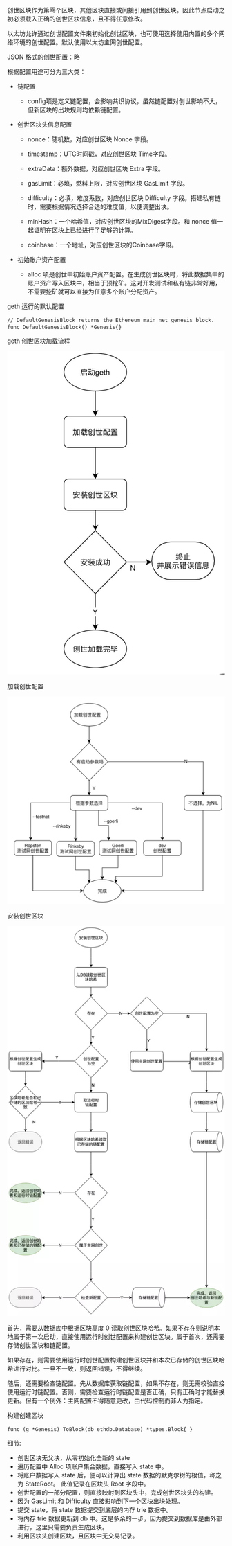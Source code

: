 创世区块作为第零个区块，其他区块直接或间接引用到创世区块。因此节点启动之初必须载入正确的创世区块信息，且不得任意修改。



以太坊允许通过创世配置文件来初始化创世区块，也可使用选择使用内置的多个网络环境的创世配置。默认使用以太坊主网创世配置。

JSON 格式的创世配置：略

根据配置用途可分为三大类：



* 链配置
  * config项是定义链配置，会影响共识协议，虽然链配置对创世影响不大，但新区块的出块规则均依赖链配置。

* 创世区块头信息配置
  * nonce：随机数，对应创世区块 Nonce 字段。

  * timestamp：UTC时间戳，对应创世区块 Time字段。

  * extraData：额外数据，对应创世区块 Extra 字段。

  * gasLimit：必填，燃料上限，对应创世区块 GasLimit 字段。

  * difficulty：必填，难度系数，对应创世区块 Difficulty 字段。搭建私有链时，需要根据情况选择合适的难度值，以便调整出块。

  * minHash：一个哈希值，对应创世区块的MixDigest字段。和 nonce 值一起证明在区块上已经进行了足够的计算。

  * coinbase：一个地址，对应创世区块的Coinbase字段。

* 初始账户资产配置
  * alloc 项是创世中初始账户资产配置。在生成创世区块时，将此数据集中的账户资产写入区块中，相当于预挖矿。这对开发测试和私有链非常好用，不需要挖矿就可以直接为任意多个账户分配资产。

geth 运行的默认配置

```
// DefaultGenesisBlock returns the Ethereum main net genesis block.
func DefaultGenesisBlock() *Genesis{}
```

geth 创世区块加载流程

![](/assets/gession-load-process.png)



加载创世配置

![](/assets/gession-load-configuration.png)

安装创世区块



![](/assets/install-genission-block.png)



首先，需要从数据库中根据区块高度 0 读取创世区块哈希。如果不存在则说明本地属于第一次启动，直接使用运行时创世配置来构建创世区块。属于首次，还需要存储创世区块和链配置。



如果存在，则需要使用运行时创世配置构建创世区块并和本次已存储的创世区块哈希进行对比。一旦不一致，则返回错误，不得继续。



随后，还需要检查链配置。先从数据库获取链配置，如果不存在，则无需校验直接使用运行时链配置。否则，需要检查运行时链配置是否正确，只有正确时才能替换更新。但有一个例外：主网配置不得随意更改，由代码控制而非人为指定。



构建创建区块

```
func (g *Genesis) ToBlock(db ethdb.Database) *types.Block{ }
```

细节:

* 创世区块无父块，从零初始化全新的 state
*  遍历配置中 Alloc 项账户集合数据，直接写入 state 中。
* 将账户数据写入 state 后，便可以计算出 state 数据的默克尔树的根值，称之为 StateRoot。
  此值记录在区块头 Root 字段中。
*  创世配置的一部分配置，则直接映射到区块头中，完成创世区块头的构建。
* 因为 GasLimit 和 Difficulty 直接影响到下一个区块出块处理。
* 提交 state，将 state 数据提交到底层的内存 trie 数据中。
* 将内存 trie 数据更新到 db 中。这是多余的一步，因为提交到数据库是由外部进行，这里只需要负责生成区块。
* 利用区块头创建区块，且区块中无交易记录。




